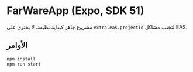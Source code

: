 # FarWareApp (Expo, SDK 51)

مشروع جاهز كبداية نظيفة. لا يحتوي على `extra.eas.projectId` لتجنب مشاكل EAS.

## الأوامر
```
npm install
npm run start
```

